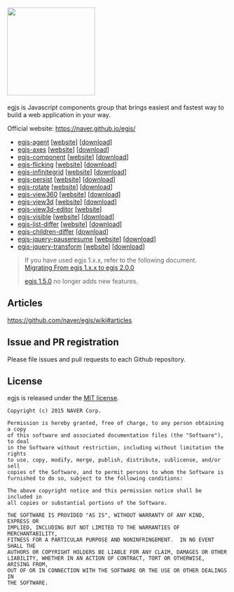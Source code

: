 # <img src="https://naver.github.io/egjs/img/logotype1_black.svg" width="200px">
egjs is Javascript components group that brings easiest and fastest way to build a web application in your way.  


Official website: https://naver.github.io/egjs/

* [egjs-agent](https://github.com/naver/egjs-agent) [[website](https://naver.github.io/egjs-agent/)] [[download](https://unpkg.com/@egjs/agent/dist/)]
* [egjs-axes](https://github.com/naver/egjs-axes) [[website](https://naver.github.io/egjs-axes/)] [[download](https://unpkg.com/@egjs/axes/dist/)]
* [egjs-component](https://github.com/naver/egjs-component) [[website](https://naver.github.io/egjs-component/)] [[download](https://unpkg.com/@egjs/component/dist/)]
* [egjs-flicking](https://github.com/naver/egjs-flicking) [[website](https://naver.github.io/egjs-flicking/)] [[download](https://unpkg.com/@egjs/flicking/dist/)]
* [egjs-infinitegrid](https://github.com/naver/egjs-infinitegrid) [[website](https://naver.github.io/egjs-infinitegrid/)] [[download](https://unpkg.com/@egjs/infinitegrid/dist/)]
* [egjs-persist](https://github.com/naver/egjs-persist) [[website](https://naver.github.io/egjs-persist/)] [[download](https://unpkg.com/@egjs/persist/dist/)]
* [egjs-rotate](https://github.com/naver/egjs-rotate) [[website](https://naver.github.io/egjs-rotate/)] [[download](https://unpkg.com/@egjs/rotate/dist/)]
* [egjs-view360](https://github.com/naver/egjs-view360) [[website](https://naver.github.io/egjs-view360/)] [[download](https://unpkg.com/@egjs/view360/dist/)]
* [egjs-view3d](https://github.com/naver/egjs-view3d) [[website](https://naver.github.io/egjs-view3d/)] [[download](https://unpkg.com/@egjs/view3d@latest/dist/)]
* [egjs-view3d-editor](https://github.com/naver/egjs-view3d-editor) [[website](https://naver.github.io/egjs-view3d-editor/)]
* [egjs-visible](https://github.com/naver/egjs-visible) [[website](https://naver.github.io/egjs-visible/)] [[download](https://unpkg.com/@egjs/visible/dist/)]
* [egjs-list-differ](https://github.com/naver/egjs-list-differ) [[website](https://naver.github.io/egjs-list-differ/)] [[download](https://unpkg.com/@egjs/list-differ/dist/)]
* [egjs-children-differ](https://github.com/naver/egjs-children-differ) [[download](https://unpkg.com/@egjs/children-differ/dist/)]
* [egjs-jquery-pauseresume](https://github.com/naver/egjs-jquery-pauseresume) [[website](https://naver.github.io/egjs-jquery-pauseresume/)] [[download](https://unpkg.com/@egjs/jquery-pauseresume/dist/)]
* [egjs-jquery-transform](https://github.com/naver/egjs-jquery-transform) [[website](https://naver.github.io/egjs-jquery-transform/)] [[download](https://unpkg.com/@egjs/jquery-transform/dist/)]


> If you have used egjs 1.x.x, refer to the following document.  
> [Migrating From egjs 1.x.x to egjs 2.0.0](https://github.com/naver/egjs/wiki/Migrating-From-egjs-1.x.x-to-egjs-2.0.0)
>
> [egjs 1.5.0](https://github.com/naver/egjs/tree/1.5.0) no longer adds new features.

## Articles
https://github.com/naver/egjs/wiki#articles

## Issue and PR registration
Please file issues and pull requests to each Github repository.

## License
egjs is released under the [MIT license](https://github.com/naver/egjs/blob/master/LICENSE.txt).

```
Copyright (c) 2015 NAVER Corp.

Permission is hereby granted, free of charge, to any person obtaining a copy
of this software and associated documentation files (the "Software"), to deal
in the Software without restriction, including without limitation the rights
to use, copy, modify, merge, publish, distribute, sublicense, and/or sell
copies of the Software, and to permit persons to whom the Software is
furnished to do so, subject to the following conditions:

The above copyright notice and this permission notice shall be included in
all copies or substantial portions of the Software.

THE SOFTWARE IS PROVIDED "AS IS", WITHOUT WARRANTY OF ANY KIND, EXPRESS OR
IMPLIED, INCLUDING BUT NOT LIMITED TO THE WARRANTIES OF MERCHANTABILITY,
FITNESS FOR A PARTICULAR PURPOSE AND NONINFRINGEMENT.  IN NO EVENT SHALL THE
AUTHORS OR COPYRIGHT HOLDERS BE LIABLE FOR ANY CLAIM, DAMAGES OR OTHER
LIABILITY, WHETHER IN AN ACTION OF CONTRACT, TORT OR OTHERWISE, ARISING FROM,
OUT OF OR IN CONNECTION WITH THE SOFTWARE OR THE USE OR OTHER DEALINGS IN
THE SOFTWARE.
```

